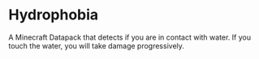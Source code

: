 # Hydrophobia
A Minecraft Datapack that detects if you are in contact with water. If you touch the water, you will take damage progressively.
